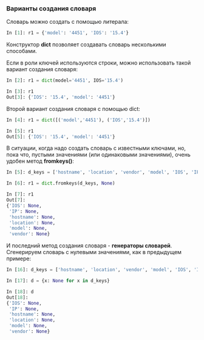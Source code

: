 ### Варианты создания словаря

Словарь можно создать с помощью литерала:
```python
In [1]: r1 = {'model': '4451', 'IOS': '15.4'}
```

Конструктор __dict__ позволяет создавать словарь несколькими способами.

Если в роли ключей используются строки, можно использовать такой вариант создания словаря:
```python
In [2]: r1 = dict(model='4451', IOS='15.4')

In [3]: r1
Out[3]: {'IOS': '15.4', 'model': '4451'}
```

Второй вариант создания словаря с помощью dict:
```python
In [4]: r1 = dict([('model','4451'), ('IOS','15.4')])

In [5]: r1
Out[5]: {'IOS': '15.4', 'model': '4451'}
```

В ситуации, когда надо создать словарь с известными ключами, но, пока что, пустыми значениями (или одинаковыми значениями), очень удобен метод __fromkeys()__:
```python
In [5]: d_keys = ['hostname', 'location', 'vendor', 'model', 'IOS', 'IP']

In [6]: r1 = dict.fromkeys(d_keys, None)

In [7]: r1
Out[7]: 
{'IOS': None,
 'IP': None,
 'hostname': None,
 'location': None,
 'model': None,
 'vendor': None}
```

И последний метод создания словаря - __генераторы словарей__. Сгенерируем словарь с нулевыми значениями, как в предыдущем примере:
```python
In [16]: d_keys = ['hostname', 'location', 'vendor', 'model', 'IOS', 'IP']

In [17]: d = {x: None for x in d_keys}

In [18]: d
Out[18]: 
{'IOS': None,
 'IP': None,
 'hostname': None,
 'location': None,
 'model': None,
 'vendor': None}
```

